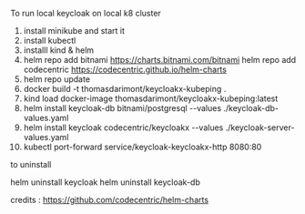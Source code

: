 To run local keycloak on local k8 cluster 
1) install minikube and start it
2) install kubectl
3) installl kind & helm
4) helm repo add bitnami https://charts.bitnami.com/bitnami
helm repo add codecentric https://codecentric.github.io/helm-charts
5) helm repo update
6) docker build -t thomasdarimont/keycloakx-kubeping .
7) kind load docker-image thomasdarimont/keycloakx-kubeping:latest
8) helm install keycloak-db bitnami/postgresql --values ./keycloak-db-values.yaml
9) helm install keycloak codecentric/keycloakx --values ./keycloak-server-values.yaml
10) kubectl port-forward service/keycloak-keycloakx-http 8080:80

to uninstall

helm uninstall keycloak
helm uninstall keycloak-db


credits : https://github.com/codecentric/helm-charts
